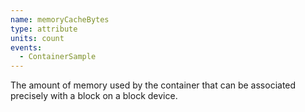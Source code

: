 ```yaml
---
name: memoryCacheBytes
type: attribute
units: count
events:
  - ContainerSample
---
```


The amount of memory used by the container that can be associated precisely with a block on a block device.